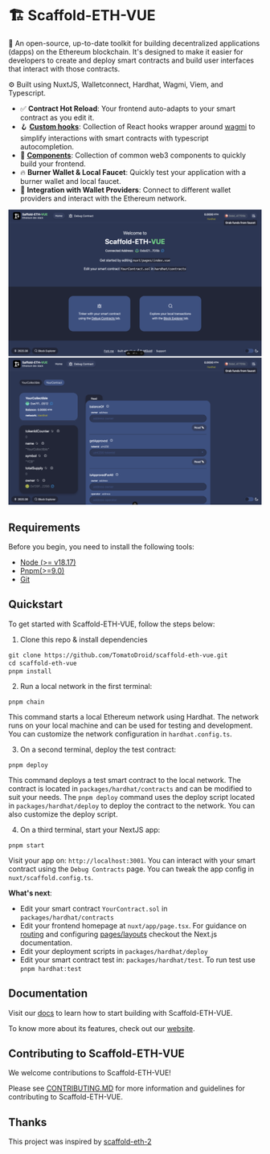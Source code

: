 # 🏗 Scaffold-ETH-VUE

🧪 An open-source, up-to-date toolkit for building decentralized applications (dapps) on the Ethereum blockchain. It's designed to make it easier for developers to create and deploy smart contracts and build user interfaces that interact with those contracts.

⚙️ Built using NuxtJS, Walletconnect, Hardhat, Wagmi, Viem, and Typescript.

- ✅ **Contract Hot Reload**: Your frontend auto-adapts to your smart contract as you edit it.
- 🪝 **[Custom hooks](https://docs.scaffoldeth.io/hooks/)**: Collection of React hooks wrapper around [wagmi](https://wagmi.sh/) to simplify interactions with smart contracts with typescript autocompletion.
- 🧱 [**Components**](https://docs.scaffoldeth.io/components/): Collection of common web3 components to quickly build your frontend.
- 🔥 **Burner Wallet & Local Faucet**: Quickly test your application with a burner wallet and local faucet.
- 🔐 **Integration with Wallet Providers**: Connect to different wallet providers and interact with the Ethereum network.

![home tab](./home.png)
![Debug Contracts tab](./debugger.png)

## Requirements

Before you begin, you need to install the following tools:

- [Node (>= v18.17)](https://nodejs.org/en/download/)
- [Pnpm(>=9.0)](https://pnpm.io/motivation)
- [Git](https://git-scm.com/downloads)

## Quickstart

To get started with Scaffold-ETH-VUE, follow the steps below:

1. Clone this repo & install dependencies

```
git clone https://github.com/TomatoDroid/scaffold-eth-vue.git
cd scaffold-eth-vue
pnpm install
```

2. Run a local network in the first terminal:

```
pnpm chain
```

This command starts a local Ethereum network using Hardhat. The network runs on your local machine and can be used for testing and development. You can customize the network configuration in `hardhat.config.ts`.

3. On a second terminal, deploy the test contract:

```
pnpm deploy
```

This command deploys a test smart contract to the local network. The contract is located in `packages/hardhat/contracts` and can be modified to suit your needs. The `pnpm deploy` command uses the deploy script located in `packages/hardhat/deploy` to deploy the contract to the network. You can also customize the deploy script.

4. On a third terminal, start your NextJS app:

```
pnpm start
```

Visit your app on: `http://localhost:3001`. You can interact with your smart contract using the `Debug Contracts` page. You can tweak the app config in `nuxt/scaffold.config.ts`.

**What's next**:

- Edit your smart contract `YourContract.sol` in `packages/hardhat/contracts`
- Edit your frontend homepage at `nuxt/app/page.tsx`. For guidance on [routing](https://nextjs.org/docs/app/building-your-application/routing/defining-routes) and configuring [pages/layouts](https://nextjs.org/docs/app/building-your-application/routing/pages-and-layouts) checkout the Next.js documentation.
- Edit your deployment scripts in `packages/hardhat/deploy`
- Edit your smart contract test in: `packages/hardhat/test`. To run test use `pnpm hardhat:test`

## Documentation

Visit our [docs](https://docs.scaffoldeth.io) to learn how to start building with Scaffold-ETH-VUE.

To know more about its features, check out our [website](https://scaffoldeth.io).

## Contributing to Scaffold-ETH-VUE

We welcome contributions to Scaffold-ETH-VUE!

Please see [CONTRIBUTING.MD](https://github.com/TomatoDroid/scaffold-eth-vue/blob/main/CONTRIBUTING.md) for more information and guidelines for contributing to Scaffold-ETH-VUE.

## Thanks

This project was inspired by [scaffold-eth-2](https://github.com/scaffold-eth/scaffold-eth-2)